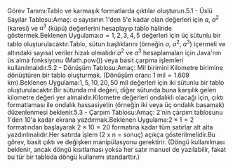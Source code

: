 Görev Tanımı:Tablo ve karmaşık formatlarda çıktılar oluşturun.5.1 - Üslü Sayılar Tablosu:Amaç: $a$ sayısının $1$'den $5$'e kadar olan değerleri için $a$, $a^2$ (karesi) ve $a^3$ (küpü) değerlerini hesaplayıp tablo halinde göstermek.Beklenen Uygulama:$a = 1, 2, 3, 4, 5$ değerleri için üç sütunlu bir tablo oluşturulacaktır.Tablo, sütun başlıklarını (örneğin $a$, $a^2$, $a^3$) içermeli ve altındaki sayısal veriler hizalı olmalıdır.$a^2$ ve $a^3$ hesaplamaları için Java'nın üs alma fonksiyonu (Math.pow()) veya basit çarpma işlemleri kullanılmalıdır.5.2 - Dönüşüm Tablosu:Amaç: Mil birimini Kilometre birimine dönüştüren bir tablo oluşturmak. (Dönüşüm oranı: $1 \text{ mil} = 1.609 \text{ km}$).Beklenen Uygulama:$1, 5, 10, 20, 50$ mil değerleri için iki sütunlu bir tablo oluşturulacaktır.Bir sütunda mil değeri, diğer sütunda buna karşılık gelen kilometre değeri yer almalıdır.Kilometre değerleri ondalıklı olacağı için, çıktı formatlaması ile ondalık hassasiyetin (örneğin iki veya üç ondalık basamak) düzenlenmesi beklenir.5.3 - Çarpım Tablosu:Amaç: $2$'nin çarpım tablosunu $1$'den $10$'a kadar ekrana yazdırmak.Beklenen Uygulama:$2 \times 1 = 2$ formatından başlayarak $2 \times 10 = 20$ formatına kadar tüm satırlar alt alta yazdırılmalıdır.Her satırda işlem (2 x n = sonuç) açıkça gösterilmelidir.Bu görev, basit çıktı ve değişken manipülasyonu gerektirir. (Döngü kullanılması beklenir, ancak döngü kısıtlaması yoksa her satır manuel de yazılabilir, fakat bu tür bir tabloda döngü kullanımı standarttır.)